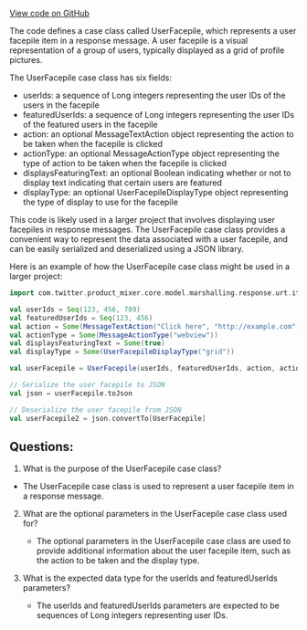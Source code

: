 [View code on GitHub](https://github.com/misbahsy/the-algorithm/product-mixer/core/src/main/scala/com/twitter/product_mixer/core/model/marshalling/response/urt/item/message/UserFacepile.scala)

The code defines a case class called UserFacepile, which represents a user facepile item in a response message. A user facepile is a visual representation of a group of users, typically displayed as a grid of profile pictures. 

The UserFacepile case class has six fields:
- userIds: a sequence of Long integers representing the user IDs of the users in the facepile
- featuredUserIds: a sequence of Long integers representing the user IDs of the featured users in the facepile
- action: an optional MessageTextAction object representing the action to be taken when the facepile is clicked
- actionType: an optional MessageActionType object representing the type of action to be taken when the facepile is clicked
- displaysFeaturingText: an optional Boolean indicating whether or not to display text indicating that certain users are featured
- displayType: an optional UserFacepileDisplayType object representing the type of display to use for the facepile

This code is likely used in a larger project that involves displaying user facepiles in response messages. The UserFacepile case class provides a convenient way to represent the data associated with a user facepile, and can be easily serialized and deserialized using a JSON library. 

Here is an example of how the UserFacepile case class might be used in a larger project:

```scala
import com.twitter.product_mixer.core.model.marshalling.response.urt.item.message.UserFacepile

val userIds = Seq(123, 456, 789)
val featuredUserIds = Seq(123, 456)
val action = Some(MessageTextAction("Click here", "http://example.com"))
val actionType = Some(MessageActionType("webview"))
val displaysFeaturingText = Some(true)
val displayType = Some(UserFacepileDisplayType("grid"))

val userFacepile = UserFacepile(userIds, featuredUserIds, action, actionType, displaysFeaturingText, displayType)

// Serialize the user facepile to JSON
val json = userFacepile.toJson

// Deserialize the user facepile from JSON
val userFacepile2 = json.convertTo[UserFacepile]
```
## Questions: 
 1. What is the purpose of the UserFacepile case class?
   - The UserFacepile case class is used to represent a user facepile item in a response message.

2. What are the optional parameters in the UserFacepile case class used for?
   - The optional parameters in the UserFacepile case class are used to provide additional information about the user facepile item, such as the action to be taken and the display type.

3. What is the expected data type for the userIds and featuredUserIds parameters?
   - The userIds and featuredUserIds parameters are expected to be sequences of Long integers representing user IDs.